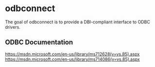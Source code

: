 # odbconnect

The goal of odbconnect is to provide a DBI-compliant interface to ODBC drivers.


## ODBC Documentation

https://msdn.microsoft.com/en-us/library/ms712628(v=vs.85).aspx
https://msdn.microsoft.com/en-us/library/ms714086(v=vs.85).aspx
